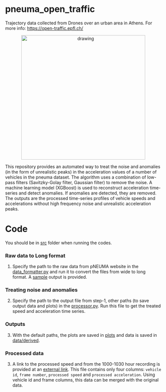 # pneuma_open_traffic

Trajectory data collected from Drones over an urban area in Athens. For more info: https://open-traffic.epfl.ch/

<p align="center">
<img src="media/pneuma_overview.gif" alt="drawing" width="400" align="center"/>
</p>

This repository provides an automated way to treat the noise and anomalies (in the form of unrealistic peaks) in the acceleration values of a number of vehicles in the pneuma dataset. The algorithm uses a combination of low-pass filters (Savitzky-Golay filter, Gaussian filter) to remove the noise. A machine learning model (XGBoost) is used to reconstruct acceleration time-series and detect anomalies. If anomalies are detected, they are removed. The outputs are the processed time-series profiles of vehicle speeds and accelerations without high frequency noise and unrealistic acceleration peaks.

# Code 
You should be in [src](src/) folder when running the codes.
### Raw data to Long format
1. Specify the path to the raw data from pNEUMA website in the [data_formatter.py](src/data_formatter.py) and run it to convert the files from wide to long format. A [sample](data/sample_data.csv) output is provided.
### Treating noise and anomalies
2. Specify the path to the output file from step-1, other paths (to save output data and plots) in the [processor.py](src/processor.py). Run this file to get the treated speed and acceleration time series.

### Outputs
3. With the default paths, the plots are saved in [plots](plots/) and data is saved in [data/derived](data/derived).

### Processed data
3. A link to the processed speed and  from the 1000-1030 hour recording is provided at an [external link](https://syncandshare.lrz.de/getlink/fiMB116QjrdPsvjZhVjWPC/). This file contains only four columns: ```vehicle id```, ```frame number```, ```processed speed``` and ```processed acceleration```. Using vehicle id and frame columns, this data can be merged with the original data.